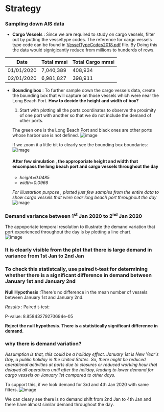 # Strategy

### Sampling down AIS data

* **Cargo Vessels** : Since we are required to study on cargo vessels, filter out by putting the vesseltype codes. The reference for cargo vessels type code can be found in [VesselTypeCodes2018.pdf](https://github.com/jyoti2728/DP-Assignment/blob/main/VesselTypeCodes2018.pdf) file.
  By Doing this the data would signigicantly reduce from millions to hunderds of rows.

| Date  | Total mmsi | Total Cargo mmsi |
| ------------- | ------------- | ------------- |
| 01/01/2020  | 7,040,389  | 408,934  |
| 02/01/2020  | 6,981,827  |  398,911  |

*  **Bounding box** : To further sample down the cargo vessels data, create the bounding box that will capture on those vessels which were near the Long Beach Port.
   **How to decide the height and width of box?**
     1) Start with plotting all the ports coordinates to observe the proximity of one port with another so that we do not include the demand of other ports.

    The green one is the Long Beach Port and black ones are other ports whose harbor use is not defined.
    ![image](https://github.com/jyoti2728/DP-Assignment/assets/170928275/714961b4-3ac0-4996-b204-d3ecd7d6d305)

    If we zoom it a little bit to clearly see the bounding box boundaries:
    ![image](https://github.com/jyoti2728/DP-Assignment/assets/170928275/c8586d33-f0c9-4384-b6e6-5f287540b636)

   #### After few simulation , the approporiate height and width that encompass the long beach port and cargo vessels throughout the day
    * *height=0.0485* 
    * *width=0.0966*
 
    *For illustartion purpose , plotted just few samples from the entire data to show cargo vessels that were near long beach port throughout the day*
    ![image](https://github.com/jyoti2728/DP-Assignment/assets/170928275/611f34a1-8659-41b0-bcb3-c611fae66a49)
  
  ### Demand variance between 1<sup>st</sup> Jan 2020 to 2<sup>nd</sup> Jan 2020
  The appoporiate temporal resolution to illustrate the demand variation that port experienced throughout the day is by plotting a line chart.  
![image](https://github.com/jyoti2728/DP-Assignment/assets/170928275/8e7be69a-928d-40ad-8f7e-c44c20e50a4f)

### It is clearly visible from the plot that there is large demand in variance from 1st Jan to 2nd Jan

### To check this statistcally, use paired t-test for determining whether there is a significant difference in demand between January 1st and January 2nd

**Null Hypothesis** :There's no difference in the mean number of vessels between January 1st and January 2nd.

*Results* : Paired t-test:

P-value: 8.85843279270694e-05

**Reject the null hypothesis. There is a statistically significant difference in demand.**

### **why there is demand variation?** 
_Assumption is that, this could be a holiday effect. January 1st is New Year's Day, a public holiday in the United States. So, there might be reduced operational activities at ports due to closures or reduced working hour that delayed all operations until after the holiday, leading to lower demand for cargo vessels on January 1st compared to other days._

To support this, if we look demand for 3rd and 4th Jan 2020 with same filters.
![image](https://github.com/jyoti2728/DP-Assignment/assets/170928275/bc93f535-61d6-40e9-88bd-1122cc37eafd)

We can cleary see there is no demand shift from 2nd Jan to 4th Jan and there have almost similar demand throughout the day.

